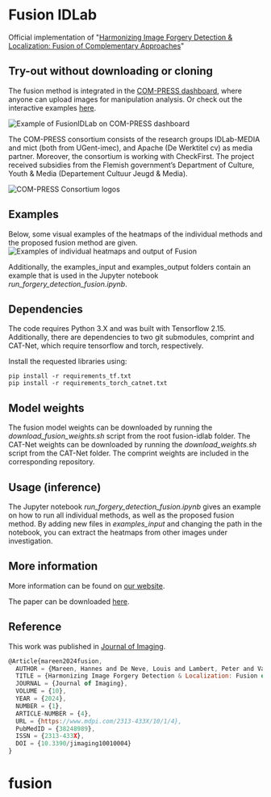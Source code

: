 # Fusion IDLab
Official implementation of "[Harmonizing Image Forgery Detection &amp; Localization: Fusion of Complementary Approaches](https://media.idlab.ugent.be/fusion-forgery-detection)"

## Try-out without downloading or cloning
The fusion method is integrated in the [COM-PRESS dashboard](https://com-press.ilabt.imec.be/home), where anyone can upload images for manipulation analysis. Or check out the interactive examples [here](https://com-press.ilabt.imec.be/examples).

![Example of FusionIDLab on COM-PRESS dashboard](https://media.idlab.ugent.be/images/posts/2023-12-25-fusion-forgery-detection.jpg)

The COM-PRESS consortium consists of the research groups IDLab-MEDIA and mict (both from UGent-imec), and Apache (De Werktitel cv) as media partner. Moreover, the consortium is working with CheckFirst. The project received subsidies from the Flemish government’s Department of Culture, Youth & Media (Departement Cultuur Jeugd & Media).

![COM-PRESS Consortium logos](https://media.idlab.ugent.be/images/posts/2023-11-21-compress-alpha-04.png)


## Examples
Below, some visual examples of the heatmaps of the individual methods and the proposed fusion method are given.
![Examples of individual heatmaps and output of Fusion](https://media.idlab.ugent.be/images/posts/2023-12-25-fusion-forgery-detection-01.jpg)

Additionally, the examples_input and examples_output folders contain an example that is used in the Jupyter notebook _run_forgery_detection_fusion.ipynb_.

## Dependencies
The code requires Python 3.X and was built with Tensorflow 2.15. Additionally, there are dependencies to two git submodules, comprint and CAT-Net, which require tensorflow and torch, respectively.

Install the requested libraries using:
```
pip install -r requirements_tf.txt
pip install -r requirements_torch_catnet.txt
```
## Model weights
The fusion model weights can be downloaded by running the _download_fusion_weights.sh_ script from the root fusion-idlab folder. The CAT-Net weights can be downloaded by running the _download_weights.sh_ script from the CAT-Net folder. The comprint weights are included in the corresponding repository.

## Usage (inference)
The Jupyter notebook _run_forgery_detection_fusion.ipynb_ gives an example on how to run all individual methods, as well as the proposed fusion method. By adding new files in _examples_input_ and changing the path in the notebook, you can extract the heatmaps from other images under investigation.

## More information
More information can be found on [our website](https://media.idlab.ugent.be/fusion-forgery-detection).

The paper can be downloaded [here](https://doi.org/10.3390/jimaging10010004).

## Reference
This work was published in [Journal of Imaging](https://www.mdpi.com/journal/jimaging).

```js
@Article{mareen2024fusion,
  AUTHOR = {Mareen, Hannes and De Neve, Louis and Lambert, Peter and Van Wallendael, Glenn},
  TITLE = {Harmonizing Image Forgery Detection & Localization: Fusion of Complementary Approaches},
  JOURNAL = {Journal of Imaging},
  VOLUME = {10},
  YEAR = {2024},
  NUMBER = {1},
  ARTICLE-NUMBER = {4},
  URL = {https://www.mdpi.com/2313-433X/10/1/4},
  PubMedID = {38248989},
  ISSN = {2313-433X},
  DOI = {10.3390/jimaging10010004}
}
```
# fusion
